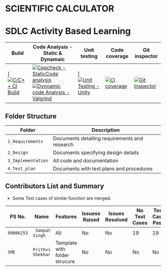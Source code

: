 # SCIENTIFIC CALCULATOR 
# SDLC Activity Based Learning

| Build | Code Analysis - Static & Dynamaic                                  | Unit testing |Code coverage |Git inspector | 
|-------------|--------------------------------------------------------------|------------|-------------|----------------|
|[[![C/C++ CI Build](https://github.com/dss1997/Mini-Project-/actions/workflows/c-cpp.yml/badge.svg)](https://github.com/dss1997/Mini-Project-/actions/workflows/c-cpp.yml)|[![Cppcheck - StaticCode analysis](https://github.com/Hanumanth-Reddy/ltts-miniproject/actions/workflows/cppckeck.yml/badge.svg)](https://github.com/Hanumanth-Reddy/ltts-miniproject/actions/workflows/cppckeck.yml)[![Dynnamic code Analysis - Valgrind](https://github.com/Hanumanth-Reddy/ltts-miniproject/actions/workflows/valgrind.yml/badge.svg)](https://github.com/Hanumanth-Reddy/ltts-miniproject/actions/workflows/valgrind.yml)|[[![Unit Testing - Unity](https://github.com/dss1997/Mini-Project-/actions/workflows/unitt.yml/badge.svg)](https://github.com/dss1997/Mini-Project-/actions/workflows/unitt.yml)|[![CI coverage](https://github.com/dss1997/Mini-Project-/actions/workflows/ci%20coverage.yml/badge.svg)](https://github.com/dss1997/Mini-Project-/actions/workflows/ci%20coverage.yml)|[![Git Inspector](https://github.com/dss1997/Mini-Project-/actions/workflows/gitinspector.yml/badge.svg)](https://github.com/dss1997/Mini-Project-/actions/workflows/gitinspector.yml)


## Folder Structure

Folder             | Description
-------------------| -----------------------------------------
`1_Requirements`   | Documents detailing requirements and research
`2_Design`         | Documents specifying design details
`3_Implementation` | All code and documentation
`4_Test_plan`      | Documents with test plans and procedures

## Contributors List and Summary

 - Some Test cases of similar function are merged.

PS No. |  Name   |    Features    | Issuess Raised |Issues Resolved|No Test Cases|Test Case Pass
-------|---------|----------------|----------------|---------------|-------------|--------------
`99006253` | ` Sampat Singh`| All |  No     |  No   | 19  |19    
  `SME`  | `Prithvi Shekhar` | Template with folder strucure | No     |  No   | No   |No     

